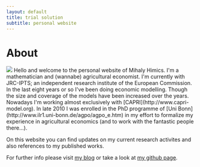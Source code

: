 ```yaml
---
layout: default
title: trial solution 
subtitle: personal website
---
```


About
=====

<p><img src="http://0.gravatar.com/userimage/6480299/2b3fee64888909891a6cf7865c11fc4f?size=100"/>
Hello and welcome to the personal website of Mihaly Himics. I'm a mathematician and (wannabe) agricultural economist. I'm currently with JRC-IPTS; an independent research institute of the European Commission. In the last eight years or so I've been doing economic modelling. Though the size and coverage of the models have been increased over the years. Nowadays I'm working almost exclusively with [CAPRI](http://www.capri-model.org). In late 2010 I was enrolled in the PhD programme of [Uni Bonn](http://www.ilr1.uni-bonn.de/agpo/agpo_e.htm) in my effort to formalize my experience in agricultural economics (and to work with the fantastic people there...). </p>

On this website you can find updates on my current research activites and also references to my published works.

For further info please visit [my blog](http://trialsolution.wordpress.com) or take a look at [my github page](http://github.com/trialsolution).

